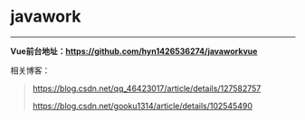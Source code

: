 # javawork
---
**Vue前台地址：https://github.com/hyn1426536274/javaworkvue**

相关博客：
> https://blog.csdn.net/qq_46423017/article/details/127582757
> 
> https://blog.csdn.net/gooku1314/article/details/102545490

